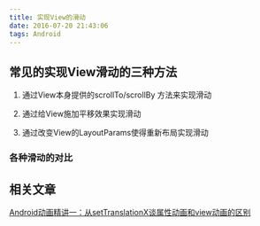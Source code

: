 ```yaml
---
title: 实现View的滑动
date: 2016-07-20 21:43:06
tags: Android
---
```

## 常见的实现View滑动的三种方法

1. 通过View本身提供的scrollTo/scrollBy 方法来实现滑动

2. 通过给View施加平移效果实现滑动

3. 通过改变View的LayoutParams使得重新布局实现滑动
  

### 各种滑动的对比


## 相关文章
[Android动画精讲一：从setTranslationX谈属性动画和view动画的区别](http://blog.csdn.net/yanzi1225627/article/details/47850471)
